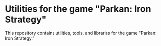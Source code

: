 # Utilities for the game "Parkan: Iron Strategy"

This repository contains utilities, tools, and libraries for the game "Parkan: Iron Strategy."
